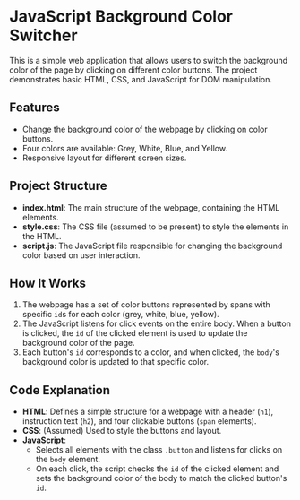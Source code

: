 # JavaScript Background Color Switcher

This is a simple web application that allows users to switch the background color of the page by clicking on different color buttons. The project demonstrates basic HTML, CSS, and JavaScript for DOM manipulation.

## Features

- Change the background color of the webpage by clicking on color buttons.
- Four colors are available: Grey, White, Blue, and Yellow.
- Responsive layout for different screen sizes.

## Project Structure

- **index.html**: The main structure of the webpage, containing the HTML elements.
- **style.css**: The CSS file (assumed to be present) to style the elements in the HTML.
- **script.js**: The JavaScript file responsible for changing the background color based on user interaction.

## How It Works

1. The webpage has a set of color buttons represented by spans with specific `id`s for each color (grey, white, blue, yellow).
2. The JavaScript listens for click events on the entire body. When a button is clicked, the `id` of the clicked element is used to update the background color of the page.
3. Each button's `id` corresponds to a color, and when clicked, the `body`'s background color is updated to that specific color.

## Code Explanation

- **HTML**: Defines a simple structure for a webpage with a header (`h1`), instruction text (`h2`), and four clickable buttons (`span` elements).
- **CSS**: (Assumed) Used to style the buttons and layout.
- **JavaScript**: 
  - Selects all elements with the class `.button` and listens for clicks on the `body` element.
  - On each click, the script checks the `id` of the clicked element and sets the background color of the body to match the clicked button's `id`.

